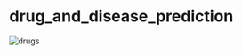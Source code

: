 # drug_and_disease_prediction

![drugs](https://github.com/agrawalsparsh0/drug_and_disease_prediction/assets/114280302/30e19084-70dc-4771-9959-0356476d40fc)
